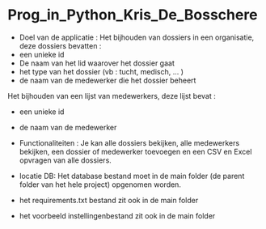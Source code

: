 # Prog_in_Python_Kris_De_Bosschere

- Doel van de applicatie :
Het bijhouden van dossiers in een organisatie, deze dossiers bevatten :
 - een unieke id
 - De naam van het lid waarover het dossier gaat
 - het type van het dossier (vb : tucht, medisch, ... )
 - de naam van de medewerker die het dossier beheert

Het bijhouden van een lijst van medewerkers, deze lijst bevat :
 - een unieke id
 - de naam van de medewerker

- Functionaliteiten :
Je kan alle dossiers bekijken, alle medewerkers bekijken, een dossier of medewerker toevoegen en een CSV en Excel opvragen van alle dossiers.

- locatie DB:
Het database bestand moet in de main folder (de parent folder van het hele project) opgenomen worden.

- het requirements.txt bestand zit ook in de main folder

- het voorbeeld instellingenbestand zit ook in de main folder



